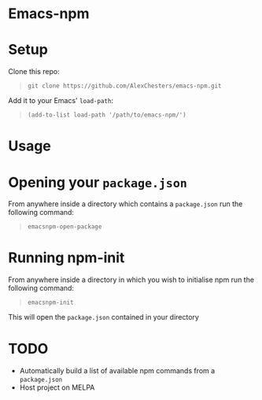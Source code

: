 # Emacs-npm #

# Setup #

Clone this repo:

> `git clone https://github.com/AlexChesters/emacs-npm.git`

Add it to your Emacs' `load-path`:

> `(add-to-list load-path '/path/to/emacs-npm/')`

# Usage #

# Opening your `package.json` #

From anywhere inside a directory which contains a `package.json` run the following command:

> `emacsnpm-open-package`

# Running npm-init #
From anywhere inside a directory in which you wish to initialise npm run the following command:

> `emacsnpm-init`

This will open the `package.json` contained in your directory

# TODO #

* Automatically build a list of available npm commands from a `package.json`
* Host project on MELPA
